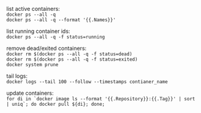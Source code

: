 list active containers:\
```docker ps --all -q```\
```docker ps --all -q --format '{{.Names}}'```

list running container ids:\
```docker ps --all -q -f status=running```

remove dead/exited containers:\
```docker rm $(docker ps --all -q -f status=dead)```\
```docker rm $(docker ps --all -q -f status=exited)```\
```docker system prune```

tail logs:\
```docker logs --tail 100 --follow --timestamps contianer_name```

update containers:\
```for di in `docker image ls --format '{{.Repository}}:{{.Tag}}' | sort | uniq`; do docker pull ${di}; done;```
